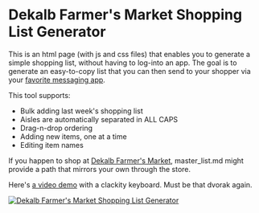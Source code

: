 # Dekalb Farmer's Market Shopping List Generator

This is an html page (with js and css files) that enables you to generate a simple shopping list, without having to log-into an app. The goal is to generate an easy-to-copy list that you can then send to your shopper via your [favorite messaging app](https://telegram.org/).

This tool supports:

- Bulk adding last week's shopping list
- Aisles are automatically separated in ALL CAPS
- Drag-n-drop ordering
- Adding new items, one at a time
- Editing item names

If you happen to shop at [Dekalb Farmer's Market](http://www.dekalbfarmersmarket.com/), master_list.md might provide a path that mirrors your own through the store.

Here's [a video demo](https://www.youtube.com/watch?v=-021TGO0msY) with a clackity keyboard. Must be that dvorak again.

[![Dekalb Farmer's Market Shopping List Generator](https://i.imgur.com/DuKgVfi.png)](https://www.youtube.com/watch?v=-021TGO0msY)
